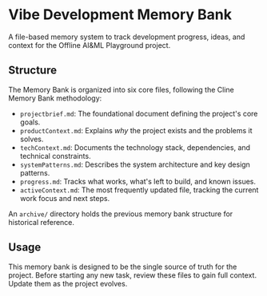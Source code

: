 # Vibe Development Memory Bank

A file-based memory system to track development progress, ideas, and context for the Offline AI&ML Playground project.

## Structure

The Memory Bank is organized into six core files, following the Cline Memory Bank methodology:

- `projectbrief.md`: The foundational document defining the project's core goals.
- `productContext.md`: Explains *why* the project exists and the problems it solves.
- `techContext.md`: Documents the technology stack, dependencies, and technical constraints.
- `systemPatterns.md`: Describes the system architecture and key design patterns.
- `progress.md`: Tracks what works, what's left to build, and known issues.
- `activeContext.md`: The most frequently updated file, tracking the current work focus and next steps.

An `archive/` directory holds the previous memory bank structure for historical reference.

## Usage

This memory bank is designed to be the single source of truth for the project. Before starting any new task, review these files to gain full context. Update them as the project evolves.
